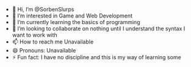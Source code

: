 - 👋 Hi, I’m @SorbenSlurps
- 👀 I’m interested in Game and Web Development
- 🌱 I’m currently learning the basics of programming
- 💞️ I’m looking to collaborate on nothing until I understand the syntax I want to work with
- 📫 How to reach me Unavailable
- 😄 Pronouns: Unavailable
- ⚡ Fun fact: I have no discipline and this is my way of learning some

<!---
SorbenSlurps/SorbenSlurps is a ✨ special ✨ repository because its `README.md` (this file) appears on your GitHub profile.
You can click the Preview link to take a look at your changes.
--->
